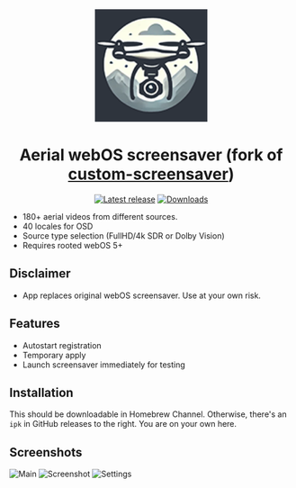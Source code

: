 <div align="center">
<img src="assets/icon130.png" alt="Aerial webOS logo" width="200">
<br><h1>Aerial webOS screensaver (fork of <a href="https://github.com/webosbrew/custom-screensaver">custom-screensaver</a>)</h1>
   
<a href="https://github.com/aabytt/custom-screensaver-aerial/releases/latest"><img src="https://img.shields.io/github/v/release/aabytt/custom-screensaver-aerial?style=flat-square" alt="Latest release"/></a>
<a href="https://github.com/aabytt/custom-screensaver-aerial/releases"><img src="https://img.shields.io/github/downloads/aabytt/custom-screensaver-aerial/total?style=flat-square" alt="Downloads"/></a>


</div>


* 180+ aerial videos from different sources.
* 40 locales for OSD
* Source type selection (FullHD/4k SDR or Dolby Vision)
* Requires rooted webOS 5+

Disclaimer
---------------
- App replaces original webOS screensaver. Use at your own risk. 

Features
--------

* Autostart registration
* Temporary apply
* Launch screensaver immediately for testing

Installation
------------
This should be downloadable in Homebrew Channel. Otherwise, there's an `ipk` in
GitHub releases to the right. You are on your own here.

Screenshots
------------
   ![Main](https://github.com/aabytt/custom-screensaver-aerial/assets/84480313/77daf2da-b528-41ba-8377-fff70e6e1fd3)
   ![Screenshot](https://github.com/aabytt/custom-screensaver-aerial/assets/84480313/166f43e7-a3cf-4035-975a-931f282f5655)
   ![Settings](https://github.com/aabytt/custom-screensaver-aerial/assets/84480313/1b7f281b-efdc-4eed-b0f2-b06f4bd5929a)
